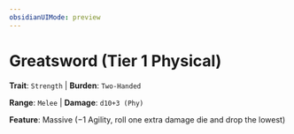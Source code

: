 ```yaml
---
obsidianUIMode: preview
---
```

# Greatsword (Tier 1 Physical)

**Trait**: `Strength` | **Burden**: `Two-Handed`

**Range**: `Melee` | **Damage**: `d10+3 (Phy)`

**Feature**: Massive (−1 Agility, roll one extra damage die and drop the lowest)